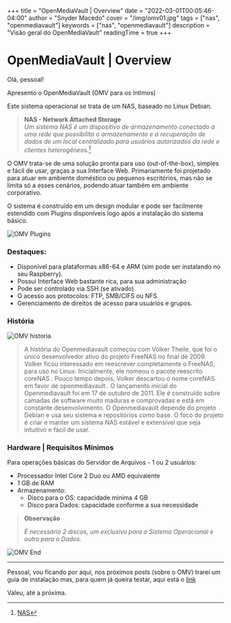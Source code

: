 +++
title = "OpenMediaVault | Overview"
date = "2022-03-01T00:05:46-04:00"
author = "Snyder Macedo"
cover = "/img/omv01.jpg"
tags = ["nas", "openmediavault"]
keywords = ["nas", "openmediavault"]
description = "Visão geral do OpenMediaVault"
readingTime = true
+++

# OpenMediaVault | Overview

Olá, pessoal!

Apresento o OpenMediaVault (OMV para os íntimos)    

Este sistema operacional se trata de um NAS, baseado no Linux Debian.

> **NAS - Network Attached Storage**  
> *Um sistema NAS é um dispositivo de armazenamento conectado a uma rede que possibilita o armazenamento e a recuperação de dados de um local centralizado para usuários autorizados da rede e clientes heterogêneos.*[^1]

O OMV trata-se de uma solução pronta para uso (out-of-the-box), simples e fácil de usar, graças a sua Interface Web. Primariamente foi projetado para atuar em ambiente doméstico ou pequenos escritórios, mas não se limita só a esses cenários, podendo atuar também em ambiente corporativo. 

O sistema é construído em um design modular e pode ser facilmente estendido com Plugins disponíveis logo após a instalação do sistema básico.

![OMV Plugins](http://www.openmediavault.org/wp-content/uploads/2021/11/omv6_plugins.png)

### Destaques:

- Disponível para plataformas x86-64 e ARM (sim pode ser instalando no seu Raspberry).
- Possui Interface Web bastante rica, para sua administração
- Pode ser controlado via SSH (se ativado)
- O acesso aos protocolos: FTP, SMB/CIFS ou NFS
- Gerenciamento de direitos de acesso para usuários e grupos.

### História                  

![OMV historia](https://www.openmediavault.org/wp-content/uploads/2021/11/omv6_login.png)

> A história do Openmediavault começou com Volker Theile, que foi o único desenvolvedor ativo do projeto FreeNAS no final de 2009. Volker ficou interessado em reescrever completamente o FreeNAS, para uso no Linux. Inicialmente, ele nomeou o pacote reescrito coreNAS . Pouco tempo depois, Volker descartou o nome coreNAS em favor de openmediavault . O lançamento inicial do Openmediavault foi em 17 de outubro de 2011. Ele é construído sobre camadas de software muito maduras e comprovadas e está em constante desenvolvimento. O Openmediavault depende do projeto Debian e usa seu sistema e repositórios como base. O foco do projeto é criar e manter um sistema NAS estável e extensível que seja intuitivo e fácil de usar.


### Hardware | Requisitos Mínimos
Para operações básicas do Servidor de Arquivos - 1 ou 2 usuários:
- Processador Intel Core 2 Duo ou AMD equivalente               
- 1 GB de RAM 
- Armazenamento:        
  - Disco para o OS: capacidade minima 4 GB
  - Disco para Dados: capacidade conforme a sua necessidade  

> **Observação**
>
> *É necessário 2 discos, um exclusivo para o Sistema Operacional e outro para o Dados.*

![OMV End](http://www.openmediavault.org/wp-content/uploads/2021/11/omv6_dashboard.png)

---

Pessoal, vou ficando por aqui, nos próximos posts (sobre o OMV) trarei um guia de instalação mas, para quem já queira testar, aqui está o [link]([https://www.openmediavault.org/](https://www.openmediavault.org/))

Valeu, até a próxima.

[^1]: [NAS](https://www.seagate.com/br/pt/tech-insights/what-is-nas-master-ti/)                                                                

